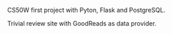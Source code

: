 CS50W first project with Pyton, Flask and PostgreSQL.

Trivial review site with GoodReads as data provider.